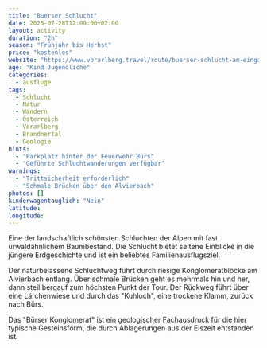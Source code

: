 ```yaml
---
title: "Buerser Schlucht"
date: 2025-07-28T12:00:00+02:00
layout: activity
duration: "2h"
season: "Frühjahr bis Herbst"
price: "kostenlos"
website: "https://www.vorarlberg.travel/route/buerser-schlucht-am-eingang-des-brandnertals/"
age: "Kind Jugendliche"
categories:
  - ausflüge
tags:
  - Schlucht
  - Natur
  - Wandern
  - Österreich
  - Vorarlberg
  - Brandnertal
  - Geologie
hints: 
  - "Parkplatz hinter der Feuerwehr Bürs"
  - "Geführte Schluchtwanderungen verfügbar"
warnings:
  - "Trittsicherheit erforderlich"
  - "Schmale Brücken über den Alvierbach"
photos: []
kinderwagentauglich: "Nein"
latitude: 
longitude: 
---
```


Eine der landschaftlich schönsten Schluchten der Alpen mit fast urwaldähnlichem Baumbestand. Die Schlucht bietet seltene Einblicke in die jüngere Erdgeschichte und ist ein beliebtes Familienausflugsziel.

Der naturbelassene Schluchtweg führt durch riesige Konglomeratblöcke am Alvierbach entlang. Über schmale Brücken geht es mehrmals hin und her, dann steil bergauf zum höchsten Punkt der Tour. Der Rückweg führt über eine Lärchenwiese und durch das "Kuhloch", eine trockene Klamm, zurück nach Bürs.

Das "Bürser Konglomerat" ist ein geologischer Fachausdruck für die hier typische Gesteinsform, die durch Ablagerungen aus der Eiszeit entstanden ist.